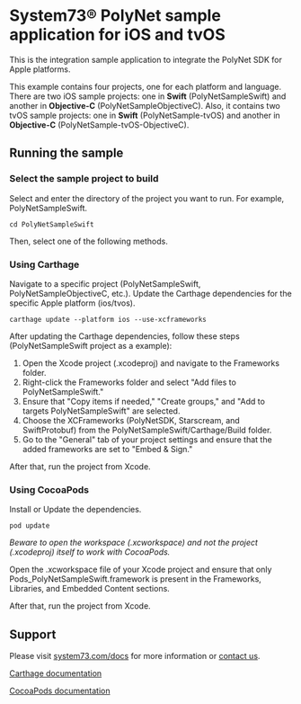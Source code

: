 # System73® PolyNet sample application for iOS and tvOS

This is the integration sample application to integrate the PolyNet SDK for Apple platforms.

This example contains four projects, one for each platform and language. There are two iOS sample projects: one in **Swift** (PolyNetSampleSwift) and another in **Objective-C** (PolyNetSampleObjectiveC). Also, it contains two tvOS sample projects: one in **Swift** (PolyNetSample-tvOS) and another in **Objective-C** (PolyNetSample-tvOS-ObjectiveC).

## Running the sample

### Select the sample project to build

Select and enter the directory of the project you want to run. For example, PolyNetSampleSwift.

```shell
cd PolyNetSampleSwift
```

Then, select one of the following methods.

### Using Carthage

Navigate to a specific project (PolyNetSampleSwift, PolyNetSampleObjectiveC, etc.). Update the Carthage dependencies for the specific Apple platform (ios/tvos).

```shell
carthage update --platform ios --use-xcframeworks
```

After updating the Carthage dependencies, follow these steps (PolyNetSampleSwift project as a example):

1. Open the Xcode project (.xcodeproj) and navigate to the Frameworks folder.
2. Right-click the Frameworks folder and select "Add files to PolyNetSampleSwift."
3. Ensure that "Copy items if needed," "Create groups," and "Add to targets PolyNetSampleSwift" are selected.
4. Choose the XCFrameworks (PolyNetSDK, Starscream, and SwiftProtobuf) from the PolyNetSampleSwift/Carthage/Build folder.
5. Go to the "General" tab of your project settings and ensure that the added frameworks are set to "Embed & Sign."

After that, run the project from Xcode.

### Using CocoaPods

Install or Update the dependencies.

```shell
pod update
```

*Beware to open the workspace (.xcworkspace) and not the project (.xcodeproj) itself to work with CocoaPods.*

Open the .xcworkspace file of your Xcode project and ensure that only Pods_PolyNetSampleSwift.framework is present in the Frameworks, Libraries, and Embedded Content sections. 

After that, run the project from Xcode.

## Support

Please visit [system73.com/docs](https://www.system73.com/docs/) for more information or [contact us](mailto:support@system73.com).

[Carthage documentation](https://github.com/Carthage/Carthage)

[CocoaPods documentation](https://cocoapods.org/)
